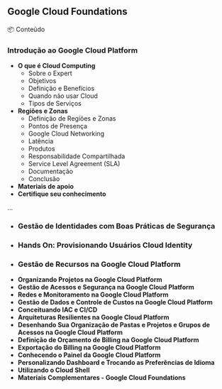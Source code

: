 
## Google Cloud Foundations

<aside>
📦 Conteúdo

</aside>

### **Introdução ao Google Cloud Platform**

- **O que é Cloud Computing**
    - Sobre o Expert
    - Objetivos
    - Definição e Benefícios
    - Quando não usar Cloud
    - Tipos de Serviços
- **Regiões e Zonas**
    - Definição de Regiões e Zonas
    - Pontos de Presença
    - Google Cloud Networking
    - Latência
    - Produtos
    - Responsabilidade Compartilhada
    - Service Level Agreement (SLA)
    - Documentação
    - Conclusão
- **Materiais de apoio**
- **Certifique seu conhecimento**


...

- ### **Gestão de Identidades com Boas Práticas de Segurança** 
- ### **Hands On: Provisionando Usuários Cloud Identity**
- ### **Gestão de Recursos na Google Cloud Platform**
- **Organizando Projetos na Google Cloud Platform**
- **Gestão de Acessos e Segurança na Google Cloud Platform**
- **Redes e Monitoramento na Google Cloud Platform**
- **Gestão de Dados e Controle de Custos na Google Cloud Platform**
- **Conceituando IAC e CI/CD**
- **Arquiteturas Resilientes na Google Cloud Platform**
- **Desenhando Sua Organização de Pastas e Projetos e Grupos de Acessos na Google Cloud Platform**
- **Definição de Orçamento de Billing na Google Cloud Platform**
- **Exportação do Billing na Google Cloud Platform**
- **Conhecendo o Painel da Google Cloud Platform**
- **Personalizando Dashboard e Trocando as Preferências de Idioma**
- **Utilizando o Cloud Shell**
- **Materiais Complementares - Google Cloud Foundations**